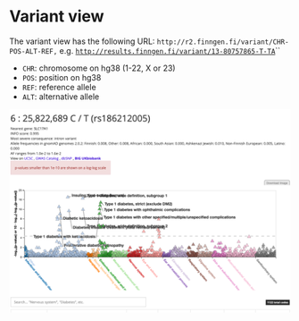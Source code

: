 # Variant view

The variant view has the following URL: `http://r2.finngen.fi/variant/CHR-POS-ALT-REF,` e.g. [`http://results.finngen.fi/variant/13-80757865-T-TA`](http://results.finngen.fi/variant/13-80757865-T-TA)\`\`

* `CHR`: chromosome on hg38 \(1-22, X or 23\)
* `POS`: position on hg38
* `REF`: reference allele
* `ALT`: alternative allele

![Variant view: displaying on the x-axis all phenotypes and phenotype categories and on the y-axis the p-values.](../.gitbook/assets/screenshot-2019-12-06-at-14.33.29.png)

